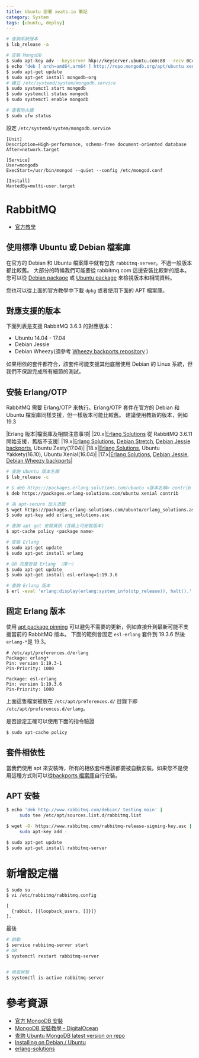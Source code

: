 ```yaml
---
title: Ubuntu 部署 xeats.io 筆記
category: System
tags: [ubuntu, deploy]
---
```


```bash
# 查詢系統版本
$ lsb_release -a

# 安裝 MongoDB
$ sudo apt-key adv --keyserver hkp://keyserver.ubuntu.com:80 --recv 0C49F3730359A14518585931BC711F9BA15703C6
$ echo "deb [ arch=amd64,arm64 ] http://repo.mongodb.org/apt/ubuntu xenial/mongodb-org/3.4 multiverse" | sudo tee /etc/apt/sources.list.d/mongodb-org-3.4.list
$ sudo apt-get update
$ sudo apt-get install mongodb-org
# 建立 /etc/systemd/system/mongodb.service
$ sudo systemctl start mongodb
$ sudo systemctl status mongodb
$ sudo systemctl enable mongodb

# 查看防火牆
$ sudo ufw status
```

設定 `/etc/systemd/system/mongodb.service`

```
[Unit]
Description=High-performance, schema-free document-oriented database
After=network.target

[Service]
User=mongodb
ExecStart=/usr/bin/mongod --quiet --config /etc/mongod.conf

[Install]
WantedBy=multi-user.target
```


# RabbitMQ

* [官方教學](https://www.rabbitmq.com/install-debian.html)

## 使用標準 Ubuntu 或 Debian 檔案庫

在官方的 Debian 和 Ubuntu 檔案庫中就有包含 `rabbitmq-server`。不過一般版本都比較舊。
大部分的時候我們可能要從 rabbitmq.com 這邊安裝比較新的版本。您可以從 [Debian package](http://packages.qa.debian.org/r/rabbitmq-server.html) 或 [Ubuntu package](https://launchpad.net/ubuntu/+source/rabbitmq-server) 來檢視版本和相關資料。

您也可以從上面的官方教學中下載 `dpkg` 或者使用下面的 APT 檔案庫。

## 對應支援的版本

下面列表是支援 RabbitMQ 3.6.3 的對應版本：

* Ubuntu 14.04 - 17.04
* Debian Jessie
* Debian Wheezy(須參考 [Wheezy backports repository](https://backports.debian.org/Instructions/) )

如果相依的套件都符合，該套件可能支援其他底層使用 Debian 的 Linux 系統，但我們不保證完成所有細節的測試。

## 安裝 Erlang/OTP

RabbitMQ 需要 Erlang/OTP 來執行。Erlang/OTP 套件在官方的 Debian 和 Ubuntu 檔案庫同樣支援，但一樣版本可能比較舊。
建議使用教新的版本，例如 19.3

|Erlang 版本|檔案庫及相關注意事項|
|20.x|[Erlang Solutions](https://packages.erlang-solutions.com/erlang/#tabs-debian) 從 RabbitMQ 3.6.11 開始支援，舊版不支援|
|19.x|[Erlang Solutions](https://packages.erlang-solutions.com/erlang/#tabs-debian), [Debian Stretch](https://packages.debian.org/search?suite=stretch&searchon=names&keywords=erlang), [Debian Jessie backports](https://packages.debian.org/search?suite=jessie-backports&searchon=names&keywords=erlang), Ubuntu Zesty(17.04)|
|18.x|[Erlang Solutions](https://packages.erlang-solutions.com/erlang/#tabs-debian), Ubuntu Yakkety(16.10), Ubuntu Xenial(16.04)|
|17.x|[Erlang Solutions](https://packages.erlang-solutions.com/erlang/#tabs-debian), [Debian Jessie](https://packages.debian.org/search?suite=jessie&searchon=names&keywords=erlang), [Debian Wheezy backports](https://packages.debian.org/search?suite=wheezy-backports&searchon=names&keywords=erlang)|


```bash
# 查詢 Ubuntu 版本名稱
$ lsb_release -c

# $ deb https://packages.erlang-solutions.com/ubuntu <版本名稱> contrib
$ deb https://packages.erlang-solutions.com/ubuntu xenial contrib

# 為 apt-secure 加入憑證
$ wget https://packages.erlang-solutions.com/ubuntu/erlang_solutions.asc
$ sudo apt-key add erlang_solutions.asc

# 查詢 apt-get 安裝資訊（含線上可安裝版本)
$ apt-cache policy <package name>

# 安裝 Erlang
$ sudo apt-get update
$ sudo apt-get install erlang

# OR 完整安裝 Erlang （擇一）
$ sudo apt-get update
$ sudo apt-get install esl-erlang=1:19.3.6

# 查詢 Erlang 版本
$ erl -eval 'erlang:display(erlang:system_info(otp_release)), halt().'  -noshell
```

## 固定 Erlang 版本

使用 [apt package pinning](https://wiki.debian.org/AptPreferences) 可以避免不需要的更新，例如直接升到最新可能不支援當前的 RabbitMQ 版本。
下面的範例會固定 `esl-erlang` 套件到 19.3.6 然後 `erlang-*`是 19.3。

```
# /etc/apt/preferences.d/erlang
Package: erlang*
Pin: version 1:19.3-1
Pin-Priority: 1000

Package: esl-erlang
Pin: version 1:19.3.6
Pin-Priority: 1000
```

上面這隻檔案被放在 `/etc/apt/preferences.d/` 目錄下即 `/etc/apt/preferences.d/erlang`。

是否設定正確可以使用下面的指令驗證

```bash
$ sudo apt-cache policy
```

## 套件相依性

當我們使用 apt 來安裝時，所有的相依套件應該都要被自動安裝。如果您不是使用這種方式則可以從[backports 檔案庫](https://backports.debian.org/Instructions/)自行安裝。

## APT 安裝

```bash
$ echo 'deb http://www.rabbitmq.com/debian/ testing main' |
     sudo tee /etc/apt/sources.list.d/rabbitmq.list

$ wget -O- https://www.rabbitmq.com/rabbitmq-release-signing-key.asc |
     sudo apt-key add -

$ sudo apt-get update
$ sudo apt-get install rabbitmq-server
```

# 新增設定檔

```bash
$ sudo su -
$ vi /etc/rabbitmq/rabbitmq.config
```

```
[
  {rabbit, [{loopback_users, []}]}
].
```

最後

```bash
# 啟動
$ service rabbitmq-server start
# OR
$ systemctl restart rabbitmq-server


# 檢查狀態
$ systemctl is-active rabbitmq-server
```

# 參考資源

* [官方 MongoDB 安裝](https://docs.mongodb.com/manual/tutorial/install-mongodb-on-ubuntu/)
* [MongoDB 安裝教學 - DigitalOcean](https://www.digitalocean.com/community/tutorials/how-to-install-mongodb-on-ubuntu-16-04)
* [查詢 Ubuntu MongoDB latest version on repo](http://repo.mongodb.org/apt/ubuntu/dists/xenial/mongodb-org/)
* [Installing on Debian / Ubuntu](https://www.rabbitmq.com/install-debian.html)
* [erlang-solutions](https://www.erlang-solutions.com/resources/download.html)
